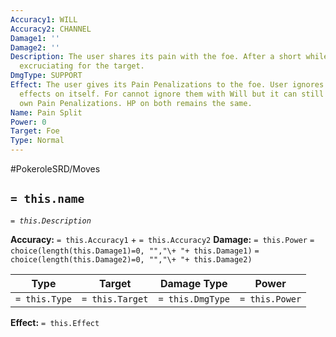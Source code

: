 ```yaml
---
Accuracy1: WILL
Accuracy2: CHANNEL
Damage1: ''
Damage2: ''
Description: The user shares its pain with the foe. After a short while it becomes
  excruciating for the target.
DmgType: SUPPORT
Effect: The user gives its Pain Penalizations to the foe. User ignores Pain Penalization
  effects on itself. For cannot ignore them with Will but it can still ignore its
  own Pain Penalizations. HP on both remains the same.
Name: Pain Split
Power: 0
Target: Foe
Type: Normal
---
```


#PokeroleSRD/Moves

## `= this.name` 
*`= this.Description`*

**Accuracy:** `= this.Accuracy1` + `= this.Accuracy2`
**Damage:** `= this.Power` `= choice(length(this.Damage1)=0, "","\+ "+ this.Damage1)` `= choice(length(this.Damage2)=0, "","\+ "+ this.Damage2)`

| Type          | Target          | Damage Type          | Power          |
| ------------- | --------------- | ---------------- | -------------- |
| `= this.Type` | `= this.Target` | `= this.DmgType` | `= this.Power` | 

**Effect:** `= this.Effect`